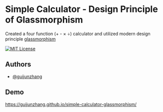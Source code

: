 
# Simple Calculator - Design Principle of Glassmorphism

Created a four function (+ - × ÷) calculator and utilized modern design principle [glassmorphism](https://uxdesign.cc/glassmorphism-in-user-interfaces-1f39bb1308c9)

[![MIT License](https://img.shields.io/badge/License-MIT-green.svg)](https://choosealicense.com/licenses/mit/)


## Authors

- [@guijunzhang](https://www.github.com/guijunzhang)



## Demo

https://guijunzhang.github.io/simple-calculator-glassmorphism/


